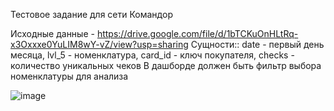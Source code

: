 Тестовое задание для сети Командор

Исходные данные -
https://drive.google.com/file/d/1bTCKuOnHLtRq-x3Oxxxe0YuLIM8wY-vZ/view?usp=sharing
Сущности:: date - первый день месяца, lvl_5 - номенклатура, card_id - ключ
покупателя, checks - количество уникальных чеков
В дашборде должен быть фильтр выбора номенклатуры для анализа

![image](https://github.com/user-attachments/assets/158597f9-4e54-4e43-8ba1-cd5666569c66)

